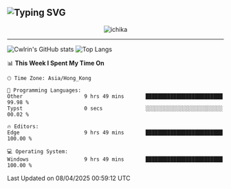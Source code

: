 ![Typing SVG](https://readme-typing-svg.demolab.com?font=Jost&size=24&pause=1000&color=7799EE&vCenter=true&multiline=true&random=false&width=435&height=100&lines=Hi+there;I'm+Sakurakouji+Nanaha;You+can+also+tell+me+Cwlrin%E2%98%86)
---
<p align="center">
  <img src="https://dlink.host/1drv/aHR0cHM6Ly8xZHJ2Lm1zL2kvYy9iZGU1MWU2MjVlZjhmY2M1L0VZa0hZVThWUnJGSHRIWVUxT1JwbVFjQllOU2t6cVNTVER0TXliYkNqOExhY1E_ZT10UUtFSkw.png" alt="ichika" border="0" />
</p>

---
![Cwlrin's GitHub stats](https://github-readme-stats.vercel.app/api?username=cwlrin&show_icons=true&theme=buefy)
![Top Langs](https://github-readme-stats.vercel.app/api/top-langs/?username=cwlrin&layout=compact&hide=html,css)

<!--START_SECTION:waka-->
📊 **This Week I Spent My Time On** 

```text
🕑︎ Time Zone: Asia/Hong_Kong

💬 Programming Languages: 
Other                    9 hrs 49 mins       █████████████████████████   99.98 % 
Typst                    0 secs              ░░░░░░░░░░░░░░░░░░░░░░░░░   00.02 % 

🔥 Editors: 
Edge                     9 hrs 49 mins       █████████████████████████   100.00 % 

💻 Operating System: 
Windows                  9 hrs 49 mins       █████████████████████████   100.00 % 
```


 Last Updated on 08/04/2025 00:59:12 UTC
<!--END_SECTION:waka-->

